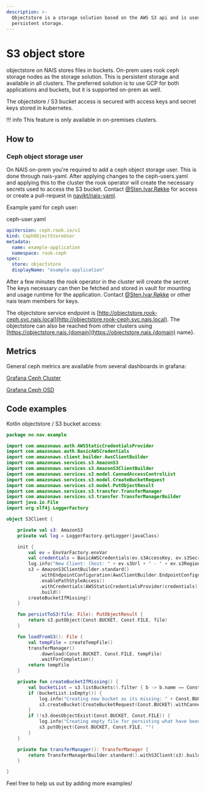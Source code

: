 ```yaml
---
description: >-
  Objectstore is a storage solution based on the AWS S3 api and is used for
  persistent storage.
---
```


# S3 object store

objectstore on NAIS stores files in buckets. On-prem uses rook ceph storage nodes as the storage solution. This is persistent storage and available in all clusters. The preferred solution is to use GCP for both applications and buckets, but it is supported on-prem as well.

The objectstore / S3 bucket access is secured with access keys and secret keys stored in kubernetes.

!!! info
    This feature is only available in on-premises clusters.

## How to

### Ceph object storage user

On NAIS on-prem you're required to add a ceph object storage user. This is done through nais-yaml. After applying changes to the ceph-users.yaml and applying this to the cluster the rook operator will create the necessary secrets used to access the S3 bucket. Contact [@Sten.Ivar.Røkke](https://nav-it.slack.com/archives/D5KP2068Z) for access or create a pull-request in [navikt/nais-yaml](https://github.com/navikt/nais-yaml.git).

Example yaml for ceph user:

ceph-user.yaml

```yaml
apiVersion: ceph.rook.io/v1
kind: CephObjectStoreUser
metadata:
  name: example-application
  namespace: rook-ceph
spec:
  store: objectstore
  displayName: "example-application"
```

After a few minutes the rook operator in the cluster will create the secret. The keys necessary can then be fetched and stored in vault for mounting and usage runtime for the application. Contact [@Sten.Ivar.Røkke](https://nav-it.slack.com/archives/D5KP2068Z) or other nais team members for keys.

The objectstore service endpoint is [http://objectstore.rook-ceph.svc.nais.local](http://objectstore.rook-ceph.svc.nais.local). The objectstore can also be reached from other clusters using [https://objectstore.nais.{domain](https://objectstore.nais.{domain) name}.

## Metrics

General ceph metrics are available from several dashboards in grafana:

[Grafana Ceph Cluster](https://grafana.adeo.no/d/vwcB0Bzml/ceph-cluster?orgId=1&refresh=10s)

[Grafana Ceph OSD](https://grafana.adeo.no/d/Fj5fAfzik/ceph-osd?orgId=1&refresh=15m)

## Code examples

Kotlin objectstore / S3 bucket access:

```kotlin
package no.nav.example

import com.amazonaws.auth.AWSStaticCredentialsProvider
import com.amazonaws.auth.BasicAWSCredentials
import com.amazonaws.client.builder.AwsClientBuilder
import com.amazonaws.services.s3.AmazonS3
import com.amazonaws.services.s3.AmazonS3ClientBuilder
import com.amazonaws.services.s3.model.CannedAccessControlList
import com.amazonaws.services.s3.model.CreateBucketRequest
import com.amazonaws.services.s3.model.PutObjectResult
import com.amazonaws.services.s3.transfer.TransferManager
import com.amazonaws.services.s3.transfer.TransferManagerBuilder
import java.io.File
import org.slf4j.LoggerFactory

object S3Client {

    private val s3: AmazonS3
    private val log = LoggerFactory.getLogger(javaClass)

    init {
        val ev = EnvVarFactory.envVar
        val credentials = BasicAWSCredentials(ev.s3AccessKey, ev.s3SecretKey)
        log.info("New Client: (host: " + ev.s3Url + " - " + ev.s3Region + ", accesskey-length: " + ev.s3AccessKey.length + "S3 secret key Length: " + ev.s3SecretKey.length)
        s3 = AmazonS3ClientBuilder.standard()
            .withEndpointConfiguration(AwsClientBuilder.EndpointConfiguration(ev.s3Url, ev.s3Region))
            .enablePathStyleAccess()
            .withCredentials(AWSStaticCredentialsProvider(credentials))
            .build()
        createBucketIfMissing()
    }

    fun persistToS3(file: File): PutObjectResult {
        return s3.putObject(Const.BUCKET, Const.FILE, file)
    }

    fun loadFromS3(): File {
        val tempFile = createTempFile()
        transferManager()
            .download(Const.BUCKET, Const.FILE, tempFile)
            .waitForCompletion()
        return tempFile
    }

    private fun createBucketIfMissing() {
        val bucketList = s3.listBuckets().filter { b -> b.name == Const.BUCKET }
        if (bucketList.isEmpty()) {
            log.info("Creating new bucket as its missing: " + Const.BUCKET)
            s3.createBucket(CreateBucketRequest(Const.BUCKET).withCannedAcl(CannedAccessControlList.Private))
        }
        if (!s3.doesObjectExist(Const.BUCKET, Const.FILE)) {
            log.info("Creating empty file for persisting what have been pushed: " + Const.FILE)
            s3.putObject(Const.BUCKET, Const.FILE, "")
        }
    }

    private fun transferManager(): TransferManager {
        return TransferManagerBuilder.standard().withS3Client(s3).build()
    }

}
```

Feel free to help us out by adding more examples!

